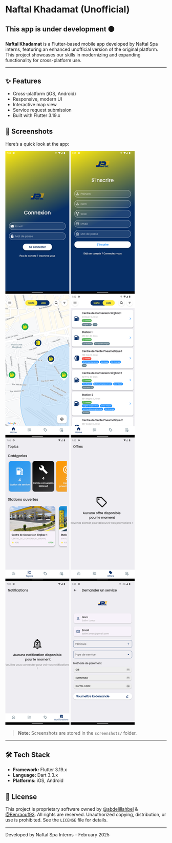 # Naftal Khadamat (Unofficial)

## This app is under development 🟠

**Naftal Khadamat** is a Flutter-based mobile app developed by Naftal Spa interns, featuring an enhanced unofficial version of the original platform. This project showcases our skills in modernizing and expanding functionality for cross-platform use.

---

## ✨ Features

- Cross-platform (iOS, Android)
- Responsive, modern UI
- Interactive map view
- Service request submission
- Built with Flutter 3.19.x

## 📸 Screenshots

Here’s a quick look at the app:

<div>
  <img src="screenshots/Screenshot_1740593100.png" alt="Screenshot 1" width="200"> 
  <img src="screenshots/Screenshot_1740593104.png" alt="Screenshot 2" width="200"> 
  <img src="screenshots/Screenshot_1740593190.png" alt="Screenshot 3" width="200"> 
  <img src="screenshots/Screenshot_1740592981.png" alt="Screenshot 4" width="200">
</div>
<div>
  <img src="screenshots/Screenshot_1740592924.png" alt="Screenshot 5" width="200"> 
  <img src="screenshots/Screenshot_1740592937.png" alt="Screenshot 6" width="200"> 
  <img src="screenshots/Screenshot_1740592942.png" alt="Screenshot 7" width="200"> 
  <img src="screenshots/Screenshot_1740596005.png" alt="Screenshot 8" width="200">
</div>

> **Note:** Screenshots are stored in the `screenshots/` folder.

---

## 🛠️ Tech Stack

- **Framework:** Flutter 3.19.x
- **Language:** Dart 3.3.x
- **Platforms:** iOS, Android

## 📜 License

This project is proprietary software owned by [@abdelillahbel](https://github.com/abdelillahbel) & [@Benraouf93](https://github.com/Benraouf93). All rights are reserved. Unauthorized copying, distribution, or use is prohibited. See the `LICENSE` file for details.

---

Developed by Naftal Spa Interns – February 2025